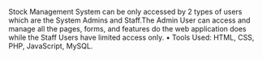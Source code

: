 Stock Management System can be only accessed by 2 types of users which are the System Admins and Staff.The
 Admin User can access and manage all the pages, forms, and features do the web application does while the
 Staff Users have limited access only.
 • Tools Used: HTML, CSS, PHP, JavaScript, MySQL.
